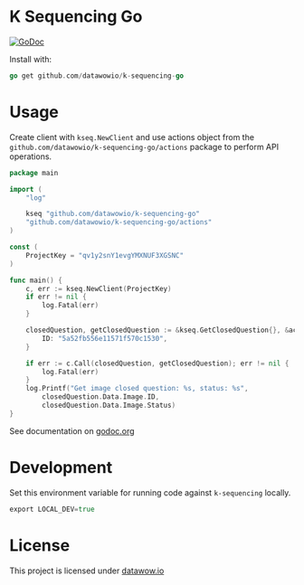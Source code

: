 # K Sequencing Go

[![GoDoc](https://godoc.org/github.com/datawowio/k-sequencing-go?status.svg)][1]

Install with:

```go
go get github.com/datawowio/k-sequencing-go
```

# Usage

Create client with `kseq.NewClient` and use actions object from the
`github.com/datawowio/k-sequencing-go/actions` package to perform API operations.

```go
package main

import (
	"log"

	kseq "github.com/datawowio/k-sequencing-go"
	"github.com/datawowio/k-sequencing-go/actions"
)

const (
	ProjectKey = "qv1y2snY1evgYMXNUF3XGSNC"
)

func main() {
	c, err := kseq.NewClient(ProjectKey)
	if err != nil {
		log.Fatal(err)
	}

	closedQuestion, getClosedQuestion := &kseq.GetClosedQuestion{}, &actions.GetClosedQuestion{
		ID: "5a52fb556e11571f570c1530",
	}

	if err := c.Call(closedQuestion, getClosedQuestion); err != nil {
		log.Fatal(err)
	}
	log.Printf("Get image closed question: %s, status: %s",
		closedQuestion.Data.Image.ID,
		closedQuestion.Data.Image.Status)
}
```

See documentation on [godoc.org][1]

# Development

Set this environment variable for running code against `k-sequencing` locally.
```go
export LOCAL_DEV=true
```

[0]: http://datawow.io
[1]: https://godoc.org/github.com/datawowio/k-sequencing-go

# License

This project is licensed under [datawow.io][0]

